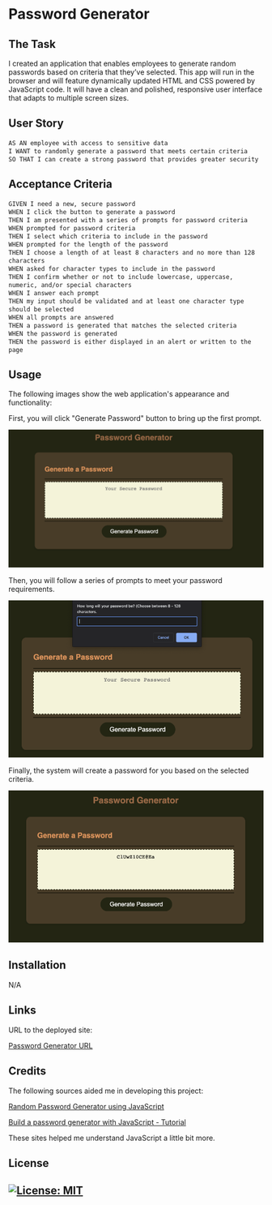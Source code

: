 # Password Generator

## The Task

I created an application that enables employees to generate random passwords based on criteria that they’ve selected. This app will run in the browser and will feature dynamically updated HTML and CSS powered by JavaScript code. It will have a clean and polished, responsive user interface that adapts to multiple screen sizes.

## User Story

```
AS AN employee with access to sensitive data
I WANT to randomly generate a password that meets certain criteria
SO THAT I can create a strong password that provides greater security
```

## Acceptance Criteria

```
GIVEN I need a new, secure password
WHEN I click the button to generate a password
THEN I am presented with a series of prompts for password criteria
WHEN prompted for password criteria
THEN I select which criteria to include in the password
WHEN prompted for the length of the password
THEN I choose a length of at least 8 characters and no more than 128 characters
WHEN asked for character types to include in the password
THEN I confirm whether or not to include lowercase, uppercase, numeric, and/or special characters
WHEN I answer each prompt
THEN my input should be validated and at least one character type should be selected
WHEN all prompts are answered
THEN a password is generated that matches the selected criteria
WHEN the password is generated
THEN the password is either displayed in an alert or written to the page
```

## Usage

The following images show the web application's appearance and functionality:

First, you will click "Generate Password" button to bring up the first prompt. 

![The Password Generator application displays a dark green button to "Generate Password".](./Assets/Images/Homescreen.png)

Then, you will follow a series of prompts to meet your password requirements. 

![A prompt will appear asking you to choose the length and a series of prompts will follow.](./Assets/Images/Display-Message.png)

Finally, the system will create a password for you based on the selected criteria. 

![Finally, the system will generate a password for you.](./Assets/Images/Password-generated.png)

## Installation

N/A

## Links

URL to the deployed site: 

[Password Generator URL](https://gera1313.github.io/3-Password-Generator/)

## Credits

The following sources aided me in developing this project: 

[Random Password Generator using JavaScript](https://dev.to/code_mystery/random-password-generator-using-javascript-6a) 

[Build a password generator with JavaScript - Tutorial](https://youtu.be/iKo9pDKKHnc)

These sites helped me understand JavaScript a little bit more. 

## License

## [![License: MIT](https://img.shields.io/badge/License-MIT-yellow.svg)](https://opensource.org/licenses/MIT)